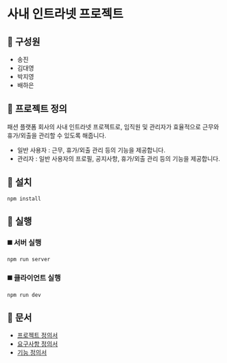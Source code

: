 # 사내 인트라넷 프로젝트

## 👥 구성원

- 송진
- 김대영
- 박지영
- 배하은

## 📌 프로젝트 정의

패션 플랫폼 회사의 사내 인트라넷 프로젝트로, 임직원 및 관리자가 효율적으로 근무와 휴가/외출을 관리할 수 있도록 해줍니다.

- 일반 사용자 : 근무, 휴가/외출 관리 등의 기능을 제공합니다.
- 관리자 : 일반 사용자의 프로필, 공지사항, 휴가/외출 관리 등의 기능을 제공합니다.

## 💾 설치

```
npm install
```

## 💾 실행

### ◼️ 서버 실행

```
npm run server
```

### ◼️ 클라이언트 실행

```
npm run dev
```

## 📄 문서

- [프로젝트 정의서](https://github.com/Dev-FE-1/team7-intranet-project/blob/main/design/%ED%94%84%EB%A1%9C%EC%A0%9D%ED%8A%B8%20%EC%A0%95%EC%9D%98%EC%84%9C.md)
- [요구사항 정의서](https://github.com/Dev-FE-1/team7-intranet-project/blob/main/design/%EC%9A%94%EA%B5%AC%EC%82%AC%ED%95%AD%20%EC%A0%95%EC%9D%98%EC%84%9C.md)
- [기능 정의서](https://github.com/Dev-FE-1/team7-intranet-project/blob/main/design/%EA%B8%B0%EB%8A%A5%20%EC%A0%95%EC%9D%98%EC%84%9C.md)
